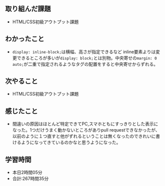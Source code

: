 ## 取り組んだ課題
- HTML/CSS初級アウトプット課題
## わかったこと
- `display: inline-block;`は横幅、高さが指定できるなど inline要素よりは変更できるところが多いが`display: block;`とは別物。中央寄せの`margin: 0 auto;`が二重で指定されるようなタグの配置をすると中央寄せからずれる。
## 次やること
- HTML/CSS初級アウトプット課題
## 感じたこと
- 間違いの原因はほとんど特定できてPC,スマホともにすっきりとした表示になった。1つだけうまく動かないところがありpull requestできなかったが、以前のように１つ直すと他がずれるということは無くなったのできれいに書けるようになってきているのかなと思うようになった。
## 学習時間
- 本日2時間05分<br>
- 合計:267時間35分

